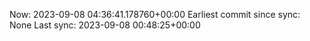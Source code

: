 Now: 2023-09-08 04:36:41.178760+00:00 Earliest commit since sync: None Last sync: 2023-09-08 00:48:25+00:00
